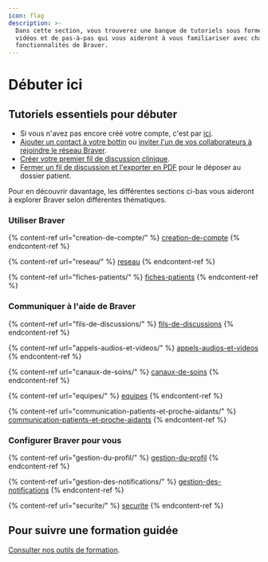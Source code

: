 ```yaml
---
icon: flag
description: >-
  Dans cette section, vous trouverez une banque de tutoriels sous forme de
  vidéos et de pas-à-pas qui vous aideront à vous familiariser avec chacune des
  fonctionnalités de Braver.
---
```


# Débuter ici

## Tutoriels essentiels pour débuter

* Si vous n'avez pas encore créé votre compte, c'est par [ici](creation-de-compte/creation-de-compte-autonome.md).
* [Ajouter un contact à votre bottin](reseau/ajouter-un-contact-a-votre-bottin.md) ou [inviter l'un de vos collaborateurs à rejoindre le réseau Braver](reseau/inviter-un-professionnel-de-la-sante-a-rejoindre-le-reseau-braver.md).
* [Créer votre premier fil de discussion clinique](fils-de-discussions/creer-un-fil-de-discussion-clinique.md).
* [Fermer un fil de discussion et l'exporter en PDF](fils-de-discussions/fermer-et-exporter-en-pdf-un-fil-de-discussion.md) pour le déposer au dossier patient.

Pour en découvrir davantage, les différentes sections ci-bas vous aideront à explorer Braver selon différentes thématiques.

### Utiliser Braver

{% content-ref url="creation-de-compte/" %}
[creation-de-compte](creation-de-compte/)
{% endcontent-ref %}

{% content-ref url="reseau/" %}
[reseau](reseau/)
{% endcontent-ref %}

{% content-ref url="fiches-patients/" %}
[fiches-patients](fiches-patients/)
{% endcontent-ref %}

### Communiquer à l'aide de Braver

{% content-ref url="fils-de-discussions/" %}
[fils-de-discussions](fils-de-discussions/)
{% endcontent-ref %}

{% content-ref url="appels-audios-et-videos/" %}
[appels-audios-et-videos](appels-audios-et-videos/)
{% endcontent-ref %}

{% content-ref url="canaux-de-soins/" %}
[canaux-de-soins](canaux-de-soins/)
{% endcontent-ref %}

{% content-ref url="equipes/" %}
[equipes](equipes/)
{% endcontent-ref %}

{% content-ref url="communication-patients-et-proche-aidants/" %}
[communication-patients-et-proche-aidants](communication-patients-et-proche-aidants/)
{% endcontent-ref %}

### Configurer Braver pour vous

{% content-ref url="gestion-du-profil/" %}
[gestion-du-profil](gestion-du-profil/)
{% endcontent-ref %}

{% content-ref url="gestion-des-notifications/" %}
[gestion-des-notifications](gestion-des-notifications/)
{% endcontent-ref %}

{% content-ref url="securite/" %}
[securite](securite/)
{% endcontent-ref %}

## Pour suivre une formation guidée

[Consulter nos outils de formation](https://app.gitbook.com/s/mZQ8lm0cUSwr36vZBzik/pour-les-professionnels/readme).
